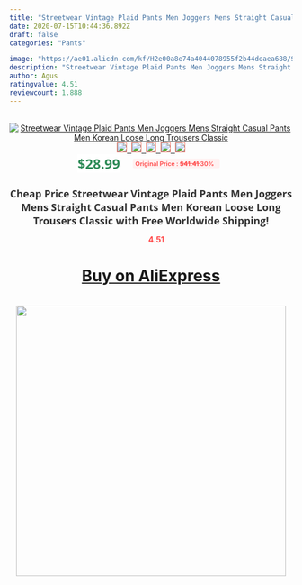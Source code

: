```yaml
---
title: "Streetwear Vintage Plaid Pants Men Joggers Mens Straight Casual Pants Men Korean Loose Long Trousers Classic"
date: 2020-07-15T10:44:36.892Z
draft: false
categories: "Pants"

image: "https://ae01.alicdn.com/kf/H2e00a8e74a4044078955f2b44deaea688/Streetwear-Vintage-Plaid-Pants-Men-Joggers-Mens-Straight-Casual-Pants-Men-Korean-Loose-Long-Trousers-Classic.png_220x220.png"
description: "Streetwear Vintage Plaid Pants Men Joggers Mens Straight Casual Pants Men Korean Loose Long Trousers Classic"
author: Agus
ratingvalue: 4.51
reviewcount: 1.888
---
```

<br>
<div style="text-align: center;">
<a href="https://s.click.aliexpress.com/e/_ABdVQH" target="_blank" rel="nofollow noopener noreferrer"><img alt="Streetwear Vintage Plaid Pants Men Joggers Mens Straight Casual Pants Men Korean Loose Long Trousers Classic" class="magnifier-image" src="https://ae01.alicdn.com/kf/H2e00a8e74a4044078955f2b44deaea688/Streetwear-Vintage-Plaid-Pants-Men-Joggers-Mens-Straight-Casual-Pants-Men-Korean-Loose-Long-Trousers-Classic.png_220x220.png_640x640.jpg">
<br>
<img style="border:1px solid salmon" src="https://ae01.alicdn.com/kf/H2e00a8e74a4044078955f2b44deaea688/Streetwear-Vintage-Plaid-Pants-Men-Joggers-Mens-Straight-Casual-Pants-Men-Korean-Loose-Long-Trousers-Classic.png_120x120.jpg">&nbsp;&nbsp;<img style="border:1px solid salmon" src="https://ae01.alicdn.com/kf/Hbd138138ba2d4163834ac47bdcea21f6V/Streetwear-Vintage-Plaid-Pants-Men-Joggers-Mens-Straight-Casual-Pants-Men-Korean-Loose-Long-Trousers-Classic.jpg_120x120.jpg">&nbsp;&nbsp;<img style="border:1px solid salmon" src="https://ae01.alicdn.com/kf/H8df6dbad966946f8a3ec2545964ea3d68/Streetwear-Vintage-Plaid-Pants-Men-Joggers-Mens-Straight-Casual-Pants-Men-Korean-Loose-Long-Trousers-Classic.jpg_120x120.jpg">&nbsp;&nbsp;<img style="border:1px solid salmon" src="https://ae01.alicdn.com/kf/He4332b5e4cde464aa801c0a0f419fb0e8/Streetwear-Vintage-Plaid-Pants-Men-Joggers-Mens-Straight-Casual-Pants-Men-Korean-Loose-Long-Trousers-Classic.jpg_120x120.jpg">&nbsp;&nbsp;<img style="border:1px solid salmon" src="https://ae01.alicdn.com/kf/Hce574c348f30458b9ea7740d6ce0b979W/Streetwear-Vintage-Plaid-Pants-Men-Joggers-Mens-Straight-Casual-Pants-Men-Korean-Loose-Long-Trousers-Classic.jpg_120x120.jpg"></a></div><br0>
<div style="text-align: center;"><span style="background-color: white; border: 0px; box-sizing: border-box; color: seagreen; display: inline-block; font-family: &quot;open sans&quot; , &quot;arial&quot; , &quot;helvetica&quot; , sans-serif , &quot;heiti&quot;; font-size: 24px; font-stretch: inherit; font-weight: 700; line-height: inherit; margin: 0px 10px 0px 0px; padding: 0px; vertical-align: middle;">$28.99 </span>
<span style="background: rgb(255 , 241 , 241); border-radius: 3px; border: 0px; box-sizing: border-box; color: #ff4747; display: inline-block; font-family: inherit; font-size: 12px; font-stretch: inherit; font-style: inherit; font-variant: inherit; font-weight: 600; line-height: inherit; margin: 0px; padding: 2px 5px; transform: scale(0.9); vertical-align: middle;">Original Price : <b style="text-decoration: line-through;">$41.41 </b> 30%&nbsp;&nbsp;</span></div>
<h1 style="color: #333333; display: inline-block; font-family: &quot;open sans&quot; , &quot;arial&quot; , &quot;helvetica&quot; , sans-serif , &quot;heiti&quot;; font-size: 18px; font-stretch: inherit; font-weight: 700; text-align: center;">Cheap Price Streetwear Vintage Plaid Pants Men Joggers Mens Straight Casual Pants Men Korean Loose Long Trousers Classic with Free Worldwide Shipping!</h1>
<div style="color: #ff4747; text-align: center;">
<img src="https://4.bp.blogspot.com/-M0ZcTcb-5uY/XleCXlxnR4I/AAAAAAAAAEc/OrjgMkXV1oMQFaCRZj5HQwOCBcu3w1FegCPcBGAYYCw/s1600/star.png" style="height: 15px;">&nbsp;<b>4.51</b></div>
<div class="button_cont" align="center"><a class="buynow_a" href="https://s.click.aliexpress.com/e/_ABdVQH" target="_blank" rel="nofollow noopener noreferrer"><H1>Buy on AliExpress</H1></a></div><br>
<div class="separator" style="clear: both; text-align: center;">
<img src="https://lh3.googleusercontent.com/-pTy5HemUv9M/XlePHvY0dAI/AAAAAAAAAE4/0nX5iRUoIWY8eMW9Dpxeirr157OZliDIgCLcBGAsYHQ/s1600/badge.gif" width="480">
</div>
